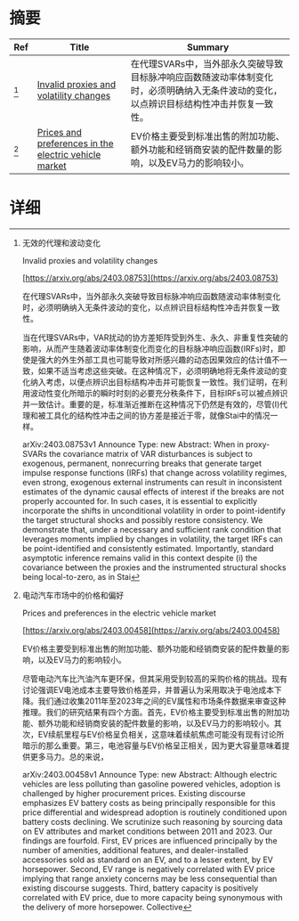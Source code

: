# 摘要

| Ref | Title | Summary |
| --- | --- | --- |
| [^1] | [Invalid proxies and volatility changes](https://arxiv.org/abs/2403.08753) | 在代理SVARs中，当外部永久突破导致目标脉冲响应函数随波动率体制变化时，必须明确纳入无条件波动的变化，以点辨识目标结构性冲击并恢复一致性。 |
| [^2] | [Prices and preferences in the electric vehicle market](https://arxiv.org/abs/2403.00458) | EV价格主要受到标准出售的附加功能、额外功能和经销商安装的配件数量的影响，以及EV马力的影响较小。 |

# 详细

[^1]: 无效的代理和波动变化

    Invalid proxies and volatility changes

    [https://arxiv.org/abs/2403.08753](https://arxiv.org/abs/2403.08753)

    在代理SVARs中，当外部永久突破导致目标脉冲响应函数随波动率体制变化时，必须明确纳入无条件波动的变化，以点辨识目标结构性冲击并恢复一致性。

    

    当在代理SVARs中，VAR扰动的协方差矩阵受到外生、永久、非重复性突破的影响，从而产生随着波动率体制变化而变化的目标脉冲响应函数(IRFs)时，即使是强大的外生外部工具也可能导致对所感兴趣的动态因果效应的估计值不一致，如果不适当考虑这些突破。在这种情况下，必须明确地将无条件波动的变化纳入考虑，以便点辨识出目标结构冲击并可能恢复一致性。我们证明，在利用波动性变化所暗示的瞬时时刻的必要充分秩条件下，目标IRFs可以被点辨识并一致估计。重要的是，标准渐近推断在这种情况下仍然是有效的，尽管(I)代理和被工具化的结构性冲击之间的协方差是接近于零，就像Stai中的情况一样。

    arXiv:2403.08753v1 Announce Type: new  Abstract: When in proxy-SVARs the covariance matrix of VAR disturbances is subject to exogenous, permanent, nonrecurring breaks that generate target impulse response functions (IRFs) that change across volatility regimes, even strong, exogenous external instruments can result in inconsistent estimates of the dynamic causal effects of interest if the breaks are not properly accounted for. In such cases, it is essential to explicitly incorporate the shifts in unconditional volatility in order to point-identify the target structural shocks and possibly restore consistency. We demonstrate that, under a necessary and sufficient rank condition that leverages moments implied by changes in volatility, the target IRFs can be point-identified and consistently estimated. Importantly, standard asymptotic inference remains valid in this context despite (i) the covariance between the proxies and the instrumented structural shocks being local-to-zero, as in Stai
    
[^2]: 电动汽车市场中的价格和偏好

    Prices and preferences in the electric vehicle market

    [https://arxiv.org/abs/2403.00458](https://arxiv.org/abs/2403.00458)

    EV价格主要受到标准出售的附加功能、额外功能和经销商安装的配件数量的影响，以及EV马力的影响较小。

    

    尽管电动汽车比汽油汽车更环保，但其采用受到较高的采购价格的挑战。现有讨论强调EV电池成本主要导致价格差异，并普遍认为采用取决于电池成本下降。我们通过收集2011年至2023年之间的EV属性和市场条件数据来审查这种推理。我们的研究结果有四个方面。首先，EV价格主要受到标准出售的附加功能、额外功能和经销商安装的配件数量的影响，以及EV马力的影响较小。其次，EV续航里程与EV价格呈负相关，这意味着续航焦虑可能没有现有讨论所暗示的那么重要。第三，电池容量与EV价格呈正相关，因为更大容量意味着提供更多马力。总的来说，

    arXiv:2403.00458v1 Announce Type: new  Abstract: Although electric vehicles are less polluting than gasoline powered vehicles, adoption is challenged by higher procurement prices. Existing discourse emphasizes EV battery costs as being principally responsible for this price differential and widespread adoption is routinely conditioned upon battery costs declining. We scrutinize such reasoning by sourcing data on EV attributes and market conditions between 2011 and 2023. Our findings are fourfold. First, EV prices are influenced principally by the number of amenities, additional features, and dealer-installed accessories sold as standard on an EV, and to a lesser extent, by EV horsepower. Second, EV range is negatively correlated with EV price implying that range anxiety concerns may be less consequential than existing discourse suggests. Third, battery capacity is positively correlated with EV price, due to more capacity being synonymous with the delivery of more horsepower. Collective
    


